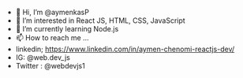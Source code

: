 - 👋 Hi, I’m @aymenkasP
- 👀 I’m interested in React JS, HTML, CSS, JavaScript
- 🌱 I’m currently learning Node.js
- 📫 How to reach me ...
-   linkedin;   https://www.linkedin.com/in/aymen-chenomi-reactjs-dev/
-  IG: @web.dev_js 
-  Twitter : @webdevjs1 

